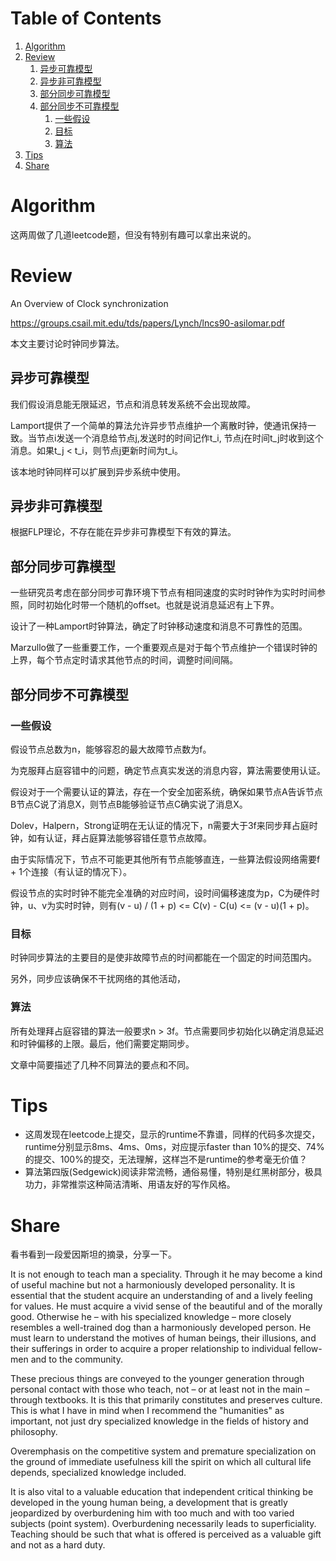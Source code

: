
# Table of Contents

1.  [Algorithm](#org5ddbcf9)
2.  [Review](#orge79cd4e)
    1.  [异步可靠模型](#org47c6c26)
    2.  [异步非可靠模型](#org62f7548)
    3.  [部分同步可靠模型](#org0116ff4)
    4.  [部分同步不可靠模型](#org69ec451)
        1.  [一些假设](#org782c7ae)
        2.  [目标](#orgaa3d00e)
        3.  [算法](#orgfb551d1)
3.  [Tips](#orgd9593b7)
4.  [Share](#org0d13bb3)


<a id="org5ddbcf9"></a>

# Algorithm

这两周做了几道leetcode题，但没有特别有趣可以拿出来说的。


<a id="orge79cd4e"></a>

# Review

An Overview of Clock synchronization

<https://groups.csail.mit.edu/tds/papers/Lynch/lncs90-asilomar.pdf>

本文主要讨论时钟同步算法。


<a id="org47c6c26"></a>

## 异步可靠模型

我们假设消息能无限延迟，节点和消息转发系统不会出现故障。

Lamport提供了一个简单的算法允许异步节点维护一个离散时钟，使通讯保持一致。当节点i发送一个消息给节点j,发送时的时间记作t_i, 节点j在时间t_j时收到这个消息。如果t_j < t_i，则节点j更新时间为t_i。

该本地时钟同样可以扩展到异步系统中使用。


<a id="org62f7548"></a>

## 异步非可靠模型

根据FLP理论，不存在能在异步非可靠模型下有效的算法。


<a id="org0116ff4"></a>

## 部分同步可靠模型

一些研究员考虑在部分同步可靠环境下节点有相同速度的实时时钟作为实时时间参照，同时初始化时带一个随机的offset。也就是说消息延迟有上下界。

设计了一种Lamport时钟算法，确定了时钟移动速度和消息不可靠性的范围。

Marzullo做了一些重要工作，一个重要观点是对于每个节点维护一个错误时钟的上界，每个节点定时请求其他节点的时间，调整时间间隔。


<a id="org69ec451"></a>

## 部分同步不可靠模型


<a id="org782c7ae"></a>

### 一些假设

假设节点总数为n，能够容忍的最大故障节点数为f。

为克服拜占庭容错中的问题，确定节点真实发送的消息内容，算法需要使用认证。

假设对于一个需要认证的算法，存在一个安全加密系统，确保如果节点A告诉节点B节点C说了消息X，则节点B能够验证节点C确实说了消息X。

Dolev，Halpern，Strong证明在无认证的情况下，n需要大于3f来同步拜占庭时钟，如有认证，拜占庭算法能够容错任意节点故障。

由于实际情况下，节点不可能更其他所有节点能够直连，一些算法假设网络需要f + 1个连接（有认证的情况下）。

假设节点的实时时钟不能完全准确的对应时间，设时间偏移速度为p，C为硬件时钟，u、v为实时时钟，则有(v - u) / (1 + p) <= C(v) - C(u) <= (v - u)(1 + p)。


<a id="orgaa3d00e"></a>

### 目标

时钟同步算法的主要目的是使非故障节点的时间都能在一个固定的时间范围内。

另外，同步应该确保不干扰网络的其他活动，


<a id="orgfb551d1"></a>

### 算法

所有处理拜占庭容错的算法一般要求n > 3f。节点需要同步初始化以确定消息延迟和时钟偏移的上限。最后，他们需要定期同步。

文章中简要描述了几种不同算法的要点和不同。


<a id="orgd9593b7"></a>

# Tips

-   这周发现在leetcode上提交，显示的runtime不靠谱，同样的代码多次提交，runtime分别显示8ms、4ms、0ms，对应提示faster than 10%的提交、74%的提交、100%的提交，无法理解，这样岂不是runtime的参考毫无价值？
-   算法第四版(Sedgewick)阅读非常流畅，通俗易懂，特别是红黑树部分，极具功力，非常推崇这种简洁清晰、用语友好的写作风格。


<a id="org0d13bb3"></a>

# Share

看书看到一段爱因斯坦的摘录，分享一下。

It is not enough to teach man a speciality. Through it he may become a kind of useful machine but not a harmoniously developed personality. It is essential that the student acquire an understanding of and a lively feeling for values. He must acquire a vivid sense of the beautiful and of the morally good. Otherwise he &#x2013; with his specialized knowledge &#x2013; more closely resembles a well-trained dog than a harmoniously developed person. He must learn to understand the motives of human beings, their illusions, and their sufferings in order to acquire a proper relationship to individual fellow-men and to the community.

These precious things are conveyed to the younger generation through personal contact with those who teach, not &#x2013; or at least not in the main &#x2013; through textbooks. It is this that primarily constitutes and preserves culture. This is what I have in mind when I recommend the "humanities" as important, not just dry specialized knowledge in the fields of history and philosophy.

Overemphasis on the competitive system and premature specialization on the ground of immediate usefulness kill the spirit on which all cultural life depends, specialized knowledge included.

It is also vital to a valuable education that independent critical thinking be developed in the young human being, a development that is greatly jeopardized by overburdening him with too much and with too varied subjects (point system). Overburdening necessarily leads to superficiality. Teaching should be such that what is offered is perceived as a valuable gift and not as a hard duty.

